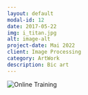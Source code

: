 ```yaml
---
layout: default
modal-id: 12
date: 2017-05-22
img: i_titan.jpg
alt: image-alt
project-date: Mai 2022
client: Image Processing
category: ArtWork
description: Bic art
---
```

<img src="{{ site.baseurl }}/img/portfolio/i_titan.jng" class="img-responsive" alt="Online Training">